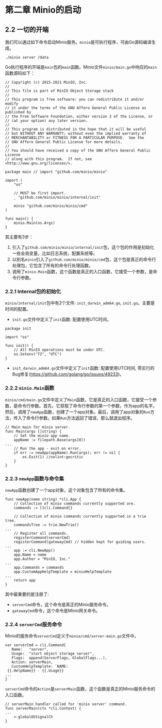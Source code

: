 
# 第二章 Minio的启动

## 2.2 一切的开端
我们可以通过如下命令启动Minio服务。`minio`是可执行程序，可由Go源码编译生成。
```
./minio server /data
```
Go执行程序的开端是`main`包的`main`函数。Minio文件`minio/main.go`中响应的`main`函数源码如下：
```
// Copyright (c) 2015-2021 MinIO, Inc.
//
// This file is part of MinIO Object Storage stack
//
// This program is free software: you can redistribute it and/or modify
// it under the terms of the GNU Affero General Public License as published by
// the Free Software Foundation, either version 3 of the License, or
// (at your option) any later version.
//
// This program is distributed in the hope that it will be useful
// but WITHOUT ANY WARRANTY; without even the implied warranty of
// MERCHANTABILITY or FITNESS FOR A PARTICULAR PURPOSE.  See the
// GNU Affero General Public License for more details.
//
// You should have received a copy of the GNU Affero General Public License
// along with this program.  If not, see <http://www.gnu.org/licenses/>.

package main // import "github.com/minio/minio"

import (
	"os"

	// MUST be first import.
	_ "github.com/minio/minio/internal/init"

	minio "github.com/minio/minio/cmd"
)

func main() {
	minio.Main(os.Args)
}
```
其主要有3步：
1. 引入了`github.com/minio/minio/internal/init`包，这个包的作用是初始化一些全局变量，比如日志系统，配置系统等。
2. 以别名`minio`引入了`github.com/minio/minio/cmd`包，这个包是真正的命令行处理包，它包含了所有的命令行处理函数。
3. 调用了`minio.Main`函数，这个函数是真正的入口函数，它接受一个参数，是命令行参数。

### 2.2.1 Internal包的初始化
`minio/internal/init`包中有2个文件: `init_darwin_adm64.go`, `init.go`。主要是时间的配置。
- `init.go`文件中定义了`init`函数: 配置使用UTC时间。
```
package init

import "os"

func init() {
	// All MinIO operations must be under UTC.
	os.Setenv("TZ", "UTC")
}
```
- `init_darwin_adm64.go`文件中定义了`init`函数: 配置使用UTC时间, 零实行的Bug修复(https://github.com/golang/go/issues/49233)。

### 2.2.2 `minio.Main`函数
`minio/cmd/main.go`文件中定义了`Main`函数，它是真正的入口函数，它接受一个参数，是命令行参数。首先，它获取了命令行参数的第一个参数，作为app的名字。然后，调用了`newApp`函数，创建了一个app对象。最后，调用了app对象的`Run`方法，传入了命令行参数。如果`Run`方法返回了错误，那么就退出程序。
```
// Main main for minio server.
func Main(args []string) {
	// Set the minio app name.
	appName := filepath.Base(args[0])
...
	// Run the app - exit on error.
	if err := newApp(appName).Run(args); err != nil {
		os.Exit(1) //nolint:gocritic
	}
}
```

### 2.2.3 `newApp`函数与命令集
`newApp`函数创建了一个app对象，这个对象包含了所有的命令集。
```
func newApp(name string) *cli.App {
	// Collection of minio commands currently supported are.
	commands := []cli.Command{}

	// Collection of minio commands currently supported in a trie tree.
	commandsTree := trie.NewTrie()
...
	// Register all commands.
	registerCommand(serverCmd)
	registerCommand(gatewayCmd) // hidden kept for guiding users.
...
	app := cli.NewApp()
	app.Name = name
	app.Author = "MinIO, Inc."
...
	app.Commands = commands
	app.CustomAppHelpTemplate = minioHelpTemplate
...
	return app
}
```
其中最重要的是注册了:
- `serverCmd`命令，这个命令是真正的Minio服务命令。
- `gatewayCmd`命令，这个命令是Minio网关命令。

### 2.2.4 `serverCmd`服务命令
Minio的服务命令`serverCmd`定义于`minio/cmd/server-main.go`文件中。
 ```
 var serverCmd = cli.Command{
	Name:   "server",
	Usage:  "start object storage server",
	Flags:  append(ServerFlags, GlobalFlags...),
	Action: serverMain,
	CustomHelpTemplate: `NAME:
  {{.HelpName}} - {{.Usage}}
...
}
```
`serverCmd`命令的`Action`是`serverMain`函数，这个函数是真正的Minio服务命令的入口函数。
```
// serverMain handler called for 'minio server' command.
func serverMain(ctx *cli.Context) {
...
	<-globalOSSignalCh
}
```